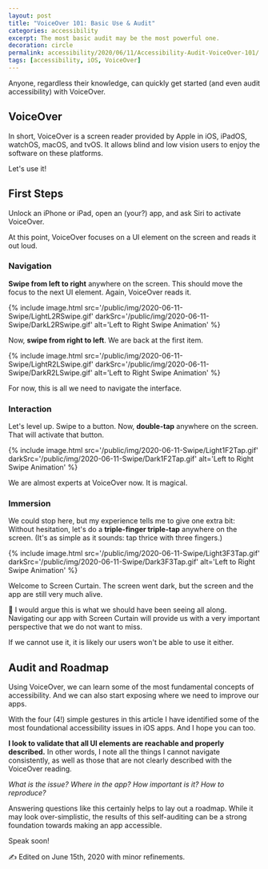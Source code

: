 ```yaml
---
layout: post
title: "VoiceOver 101: Basic Use & Audit"
categories: accessibility
excerpt: The most basic audit may be the most powerful one.
decoration: circle
permalink: accessibility/2020/06/11/Accessibility-Audit-VoiceOver-101/
tags: [accessibility, iOS, VoiceOver]
---
```


Anyone, regardless their knowledge, can quickly get started (and even audit accessibility) with VoiceOver.

## VoiceOver

In short, VoiceOver is a screen reader provided by Apple in iOS, iPadOS, watchOS, macOS, and tvOS. It allows blind and low vision users to enjoy the software on these platforms.

Let's use it!

## First Steps

Unlock an iPhone or iPad, open an (your?) app, and ask Siri to activate VoiceOver. 

At this point, VoiceOver focuses on a UI element on the screen and reads it out loud.

### Navigation

**Swipe from left to right** anywhere on the screen. This should move the focus to the next UI element. Again, VoiceOver reads it.

{% include image.html src='/public/img/2020-06-11-Swipe/LightL2RSwipe.gif' darkSrc='/public/img/2020-06-11-Swipe/DarkL2RSwipe.gif' alt='Left to Right Swipe Animation' %}

Now, **swipe from right to left**. We are back at the first item.

{% include image.html src='/public/img/2020-06-11-Swipe/LightR2LSwipe.gif' darkSrc='/public/img/2020-06-11-Swipe/DarkR2LSwipe.gif' alt='Left to Right Swipe Animation' %}

For now, this is all we need to navigate the interface.

### Interaction

Let's level up. Swipe to a button. Now, **double-tap** anywhere on the screen. That will activate that button.

{% include image.html src='/public/img/2020-06-11-Swipe/Light1F2Tap.gif' darkSrc='/public/img/2020-06-11-Swipe/Dark1F2Tap.gif' alt='Left to Right Swipe Animation' %}

We are almost experts at VoiceOver now. It is magical.

### Immersion

We could stop here, but my experience tells me to give one extra bit: Without hesitation, let's do a **triple-finger triple-tap** anywhere on the screen. (It's as simple as it sounds: tap thrice with three fingers.)

{% include image.html src='/public/img/2020-06-11-Swipe/Light3F3Tap.gif' darkSrc='/public/img/2020-06-11-Swipe/Dark3F3Tap.gif' alt='Left to Right Swipe Animation' %}

Welcome to Screen Curtain. The screen went dark, but the screen and the app are still very much alive.

<div class="message">
🧐 I would argue this is what we should have been seeing all along. Navigating our app with Screen Curtain will provide us with a very important perspective that we do not want to miss.
</div>

If we cannot use it, it is likely our users won't be able to use it either.

## Audit and Roadmap

Using VoiceOver, we can learn some of the most fundamental concepts of accessibility. And we can also start exposing where we need to improve our apps.

With the four (4!) simple gestures in this article I have identified some of the most foundational accessibility issues in iOS apps. And I hope you can too.

**I look to validate that all UI elements are reachable and properly described.** In other words, I note all the things I cannot navigate consistently, as well as those that are not clearly described with the VoiceOver reading.

*What is the issue? Where in the app? How important is it? How to reproduce?*

Answering questions like this certainly helps to lay out a roadmap. While it may look over-simplistic, the results of this self-auditing can be a strong foundation towards making an app accessible.

Speak soon!

<div class="message">
✍️ Edited on June 15th, 2020 with minor refinements.
</div>
